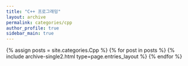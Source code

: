 ```yaml
---
title: "C++ 프로그래밍"
layout: archive
permalink: categories/cpp
author_profile: true
sidebar_main: true
---
```


{% assign posts = site.categories.Cpp %}
{% for post in posts %} {% include archive-single2.html type=page.entries_layout %} {% endfor %}

